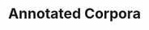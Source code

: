 ---
types: "word"

title: "Annotated Corpora"

categories: ['']

tags: ['Annotated', 'Corpora']

arabic: 'مدونات لغوية موسمة'

arexps: []

enwords: ['Annotated Corpora']

enexps: []

arlexicons: 'د'

enlexicons: 'A'

authors: ['Ruqayya Roshdy']

translators: ['']

citations: 'العربية والذكاء الاصطناعي'

sources: 'مركز الملك عبدالله بن عبدالعزيز الدولي لخدمة اللغة العربية'

word: "true"

slug: ""
---